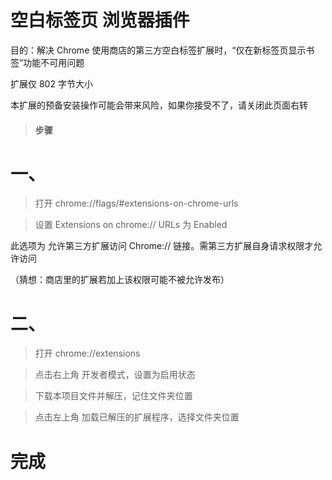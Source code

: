# 空白标签页 浏览器插件
目的：解决 Chrome 使用商店的第三方空白标签扩展时，“仅在新标签页显示书签”功能不可用问题

扩展仅 802 字节大小

本扩展的预备安装操作可能会带来风险，如果你接受不了，请关闭此页面右转
> #### 步骤
# 一、
> 打开 chrome://flags/#extensions-on-chrome-urls

> 设置 Extensions on chrome:// URLs 为 Enabled

此选项为 允许第三方扩展访问 Chrome:// 链接。需第三方扩展自身请求权限才允许访问

（猜想：商店里的扩展若加上该权限可能不被允许发布）

# 二、
> 打开 chrome://extensions

> 点击右上角 开发者模式，设置为启用状态

> 下载本项目文件并解压，记住文件夹位置

> 点击左上角 加载已解压的扩展程序，选择文件夹位置

# 完成

<br>

